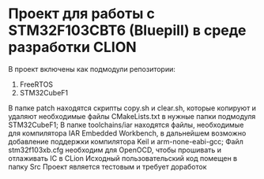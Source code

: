 # Проект для работы с STM32F103CBT6 (Bluepill) в среде разработки CLION
В проект включены как подмодули репозитории:
1) FreeRTOS
2) STM32CubeF1

В папке patch находятся скрипты copy.sh и clear.sh, которые копируют и удаляют необходимые файлы CMakeLists.txt
в нужные папки подмодуля STM32CubeF1;
В папке toolchains/iar находятся файлы, необходимые для компилятора IAR Embedded Workbench, в дальнейшем возможно
добавление поддержки компилятора Keil и arm-none-eabi-gcc;
Файл stm32f103xb.cfg необходим для OpenOCD, чтобы прошивать и отлаживать IC в CLion
Исходный пользовательский код помещен в папку Src
Проект является тестовым и требует доработок
